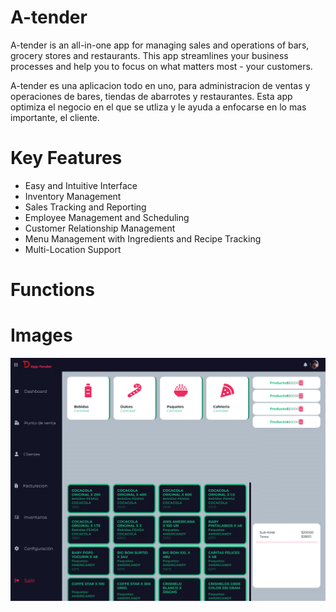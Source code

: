 # A-tender

A-tender is an all-in-one app for managing sales and operations of bars, grocery stores and restaurants. This app streamlines your business processes and help you to focus on what matters most - your customers.


A-tender es una aplicacion todo en uno, para administracion de ventas y operaciones de bares, tiendas de abarrotes y restaurantes. Esta app optimiza el negocio en el que se utliza y le ayuda a enfocarse en lo mas importante, el cliente.  

# Key Features
 - Easy and Intuitive Interface
 - Inventory Management
 - Sales Tracking and Reporting
 - Employee Management and Scheduling
 - Customer Relationship Management
 - Menu Management with Ingredients and Recipe Tracking
 - Multi-Location Support

# Functions

# Images
![Tapp](./vistas/assets/img/TApp-1.png)